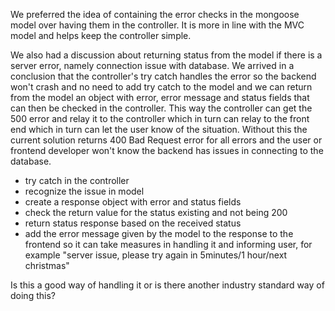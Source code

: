 We preferred the idea of containing the error checks in the mongoose model over having
them in the controller. It is more in line with the MVC model and helps keep the controller
simple.

We also had a discussion about returning status from the model if there is a server error, namely connection issue with database. We arrived in a conclusion that the controller's try catch handles the error so the backend won't crash and no need to add try catch to the model and we can return from the model an object with error, error message and status fields that can then be checked in the controller.
This way the controller can get the 500 error and relay it to the controller which in turn can relay to the front end which in turn can let the user know of the situation. Without this the current solution returns 400 Bad Request error for all errors and the user or frontend developer won't know the backend has issues in connecting to the database.
- try catch in the controller
- recognize the issue in model
- create a response object with error and status fields
- check the return value for the status existing and not being 200
- return status response based on the received status
- add the error message given by the model to the response to the frontend so it can take measures in handling it and informing user, for example "server issue, please try again in 5minutes/1 hour/next christmas"

Is this a good way of handling it or is there another industry standard way of doing this?